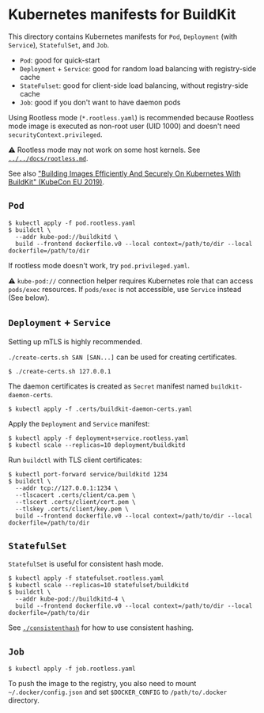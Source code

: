 # Kubernetes manifests for BuildKit

This directory contains Kubernetes manifests for `Pod`, `Deployment` (with `Service`), `StatefulSet`, and `Job`.
* `Pod`: good for quick-start
* `Deployment` + `Service`: good for random load balancing with registry-side cache
* `StateFulset`: good for client-side load balancing, without registry-side cache
* `Job`: good if you don't want to have daemon pods

Using Rootless mode (`*.rootless.yaml`) is recommended because Rootless mode image is executed as non-root user (UID 1000) and doesn't need `securityContext.privileged`.

:warning: Rootless mode may not work on some host kernels. See [`../../docs/rootless.md`](../../docs/rootless.md).

See also ["Building Images Efficiently And Securely On Kubernetes With BuildKit" (KubeCon EU 2019)](https://kccnceu19.sched.com/event/MPX5).

## `Pod`

```console
$ kubectl apply -f pod.rootless.yaml
$ buildctl \
  --addr kube-pod://buildkitd \
  build --frontend dockerfile.v0 --local context=/path/to/dir --local dockerfile=/path/to/dir
```

If rootless mode doesn't work, try `pod.privileged.yaml`.

:warning: `kube-pod://` connection helper requires Kubernetes role that can access `pods/exec` resources. If `pods/exec` is not accessible, use `Service` instead (See below).

## `Deployment` + `Service`

Setting up mTLS is highly recommended.

`./create-certs.sh SAN [SAN...]` can be used for creating certificates.
```console
$ ./create-certs.sh 127.0.0.1
```

The daemon certificates is created as `Secret` manifest named `buildkit-daemon-certs`.
```console
$ kubectl apply -f .certs/buildkit-daemon-certs.yaml
```

Apply the `Deployment` and `Service` manifest:
```console
$ kubectl apply -f deployment+service.rootless.yaml
$ kubectl scale --replicas=10 deployment/buildkitd
```

Run `buildctl` with TLS client certificates:
```console
$ kubectl port-forward service/buildkitd 1234
$ buildctl \
  --addr tcp://127.0.0.1:1234 \
  --tlscacert .certs/client/ca.pem \
  --tlscert .certs/client/cert.pem \
  --tlskey .certs/client/key.pem \
  build --frontend dockerfile.v0 --local context=/path/to/dir --local dockerfile=/path/to/dir
```

## `StatefulSet`
`StatefulSet` is useful for consistent hash mode.

```console
$ kubectl apply -f statefulset.rootless.yaml
$ kubectl scale --replicas=10 statefulset/buildkitd
$ buildctl \
  --addr kube-pod://buildkitd-4 \
  build --frontend dockerfile.v0 --local context=/path/to/dir --local dockerfile=/path/to/dir
```

See [`./consistenthash`](consistenthash) for how to use consistent hashing.

## `Job`

```console
$ kubectl apply -f job.rootless.yaml
```

To push the image to the registry, you also need to mount `~/.docker/config.json`
and set `$DOCKER_CONFIG` to `/path/to/.docker` directory.
